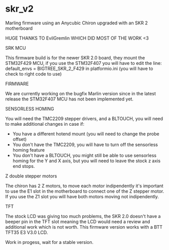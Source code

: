 # skr_v2
Marling firmware using an Anycubic Chiron upgraded with an SKR 2 motherboard

HUGE THANKS TO EvilGremlin WHICH DID MOST OF THE WORK <3 

SRK MCU

This firmware build is for the newer SKR 2.0 board, they mount the STM32F429 MCU, if you use the STM32F407 you will have to edit the line:
default_envs = BIGTREE_SKR_2_F429 
in platformio.ini (you will have to check to right code to use)

FIRMWARE

We are currently working on the bugfix Marlin version since in the latest release the STM32F407 MCU has not been implemented yet.

SENSORLESS HOMING

You will need the TMC2209 stepper drivers, and a BLTOUCH, you will need to make additional changes in case if:
- You have a different hotend mount (you will need to change the probe offset)
- You don't have the TMC2209, you will have to turn off the sensorless homing feature
- You don't have a BLTOUCH, you might still be able to use sensorless homing for the Y and X axis, but you will need to leave the stock z axis end stops.

Z double stepper motors

The chiron has 2 Z motors, to move each motor indipendently it's important to use the E1 slot in the motherboard to connect one of the Z stepper motor.
If you use the Z1 slot you will have both motors moving not indipendently.

TFT

The stock LCD was giving too much problems, the SKR 2.0 doesn't have a beeper pin in the TFT slot meaning the LCD would need a review and additional work which is not worth.
This firmware version works with a BTT TFT35 E3 V3.0 LCD.

Work in progess, wait for a stable version.
